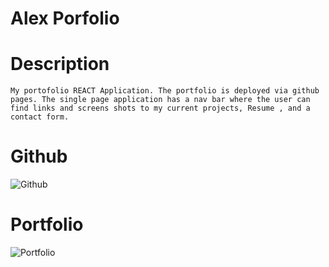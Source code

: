 # Alex Porfolio  

# Description 

`
My portofolio REACT Application. The portfolio is deployed via github pages. The single page application has a nav bar where the user can find links and screens shots to my current projects, Resume , and a contact form. `


# Github 

![Github](https://github.com/Walker-Walker)

# Portfolio

![Portfolio](https://walker-walker.github.io/alex-portfolio/)
